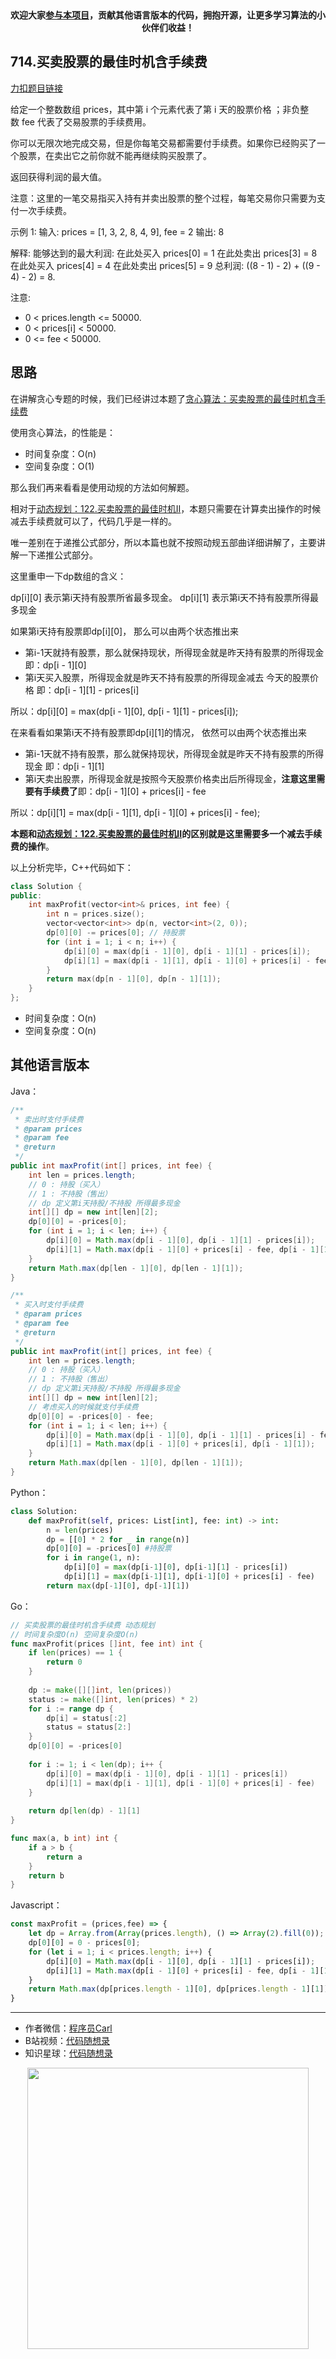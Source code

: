<p align="center">
  <a href="https://mp.weixin.qq.com/s/RsdcQ9umo09R6cfnwXZlrQ"><img src="https://img.shields.io/badge/PDF下载-代码随想录-blueviolet" alt=""></a>
  <a href="https://mp.weixin.qq.com/s/b66DFkOp8OOxdZC_xLZxfw"><img src="https://img.shields.io/badge/刷题-微信群-green" alt=""></a>
  <a href="https://space.bilibili.com/525438321"><img src="https://img.shields.io/badge/B站-代码随想录-orange" alt=""></a>
  <a href="https://mp.weixin.qq.com/s/QVF6upVMSbgvZy8lHZS3CQ"><img src="https://img.shields.io/badge/知识星球-代码随想录-blue" alt=""></a>
</p>
<p align="center"><strong>欢迎大家<a href="https://mp.weixin.qq.com/s/tqCxrMEU-ajQumL1i8im9A">参与本项目</a>，贡献其他语言版本的代码，拥抱开源，让更多学习算法的小伙伴们收益！</strong></p>

## 714.买卖股票的最佳时机含手续费

[力扣题目链接](https://leetcode-cn.com/problems/best-time-to-buy-and-sell-stock-with-transaction-fee/)

给定一个整数数组 prices，其中第 i 个元素代表了第 i 天的股票价格 ；非负整数 fee 代表了交易股票的手续费用。

你可以无限次地完成交易，但是你每笔交易都需要付手续费。如果你已经购买了一个股票，在卖出它之前你就不能再继续购买股票了。

返回获得利润的最大值。

注意：这里的一笔交易指买入持有并卖出股票的整个过程，每笔交易你只需要为支付一次手续费。

示例 1:
输入: prices = [1, 3, 2, 8, 4, 9], fee = 2
输出: 8

解释: 能够达到的最大利润:
在此处买入 prices[0] = 1
在此处卖出 prices[3] = 8
在此处买入 prices[4] = 4
在此处卖出 prices[5] = 9
总利润: ((8 - 1) - 2) + ((9 - 4) - 2) = 8.

注意:
* 0 < prices.length <= 50000.
* 0 < prices[i] < 50000.
* 0 <= fee < 50000.

## 思路

在讲解贪心专题的时候，我们已经讲过本题了[贪心算法：买卖股票的最佳时机含手续费](https://programmercarl.com/0714.买卖股票的最佳时机含手续费.html)

使用贪心算法，的性能是：
* 时间复杂度：O(n)
* 空间复杂度：O(1)

那么我们再来看看是使用动规的方法如何解题。

相对于[动态规划：122.买卖股票的最佳时机II](https://programmercarl.com/0122.买卖股票的最佳时机II.html)，本题只需要在计算卖出操作的时候减去手续费就可以了，代码几乎是一样的。

唯一差别在于递推公式部分，所以本篇也就不按照动规五部曲详细讲解了，主要讲解一下递推公式部分。

这里重申一下dp数组的含义：

dp[i][0] 表示第i天持有股票所省最多现金。
dp[i][1] 表示第i天不持有股票所得最多现金


如果第i天持有股票即dp[i][0]， 那么可以由两个状态推出来
* 第i-1天就持有股票，那么就保持现状，所得现金就是昨天持有股票的所得现金 即：dp[i - 1][0]
* 第i天买入股票，所得现金就是昨天不持有股票的所得现金减去 今天的股票价格 即：dp[i - 1][1] - prices[i]


所以：dp[i][0] = max(dp[i - 1][0], dp[i - 1][1] - prices[i]);


在来看看如果第i天不持有股票即dp[i][1]的情况， 依然可以由两个状态推出来
* 第i-1天就不持有股票，那么就保持现状，所得现金就是昨天不持有股票的所得现金 即：dp[i - 1][1]
* 第i天卖出股票，所得现金就是按照今天股票价格卖出后所得现金，**注意这里需要有手续费了**即：dp[i - 1][0] + prices[i] - fee

所以：dp[i][1] = max(dp[i - 1][1], dp[i - 1][0] + prices[i] - fee);

**本题和[动态规划：122.买卖股票的最佳时机II](https://programmercarl.com/0122.买卖股票的最佳时机II.html)的区别就是这里需要多一个减去手续费的操作**。

以上分析完毕，C++代码如下：

```CPP
class Solution {
public:
    int maxProfit(vector<int>& prices, int fee) {
        int n = prices.size();
        vector<vector<int>> dp(n, vector<int>(2, 0));
        dp[0][0] -= prices[0]; // 持股票
        for (int i = 1; i < n; i++) {
            dp[i][0] = max(dp[i - 1][0], dp[i - 1][1] - prices[i]);
            dp[i][1] = max(dp[i - 1][1], dp[i - 1][0] + prices[i] - fee);
        }
        return max(dp[n - 1][0], dp[n - 1][1]);
    }
};
```

* 时间复杂度：O(n)
* 空间复杂度：O(n)

## 其他语言版本


Java：
```java
/**
 * 卖出时支付手续费
 * @param prices
 * @param fee
 * @return
 */
public int maxProfit(int[] prices, int fee) {
    int len = prices.length;
    // 0 : 持股（买入）
    // 1 : 不持股（售出）
    // dp 定义第i天持股/不持股 所得最多现金
    int[][] dp = new int[len][2];
    dp[0][0] = -prices[0];
    for (int i = 1; i < len; i++) {
        dp[i][0] = Math.max(dp[i - 1][0], dp[i - 1][1] - prices[i]);
        dp[i][1] = Math.max(dp[i - 1][0] + prices[i] - fee, dp[i - 1][1]);
    }
    return Math.max(dp[len - 1][0], dp[len - 1][1]);
}

/**
 * 买入时支付手续费
 * @param prices
 * @param fee
 * @return
 */
public int maxProfit(int[] prices, int fee) {
    int len = prices.length;
    // 0 : 持股（买入）
    // 1 : 不持股（售出）
    // dp 定义第i天持股/不持股 所得最多现金
    int[][] dp = new int[len][2];
    // 考虑买入的时候就支付手续费
    dp[0][0] = -prices[0] - fee;
    for (int i = 1; i < len; i++) {
        dp[i][0] = Math.max(dp[i - 1][0], dp[i - 1][1] - prices[i] - fee);
        dp[i][1] = Math.max(dp[i - 1][0] + prices[i], dp[i - 1][1]);
    }
    return Math.max(dp[len - 1][0], dp[len - 1][1]);
}
```

Python：
```python
class Solution:
    def maxProfit(self, prices: List[int], fee: int) -> int:
        n = len(prices)
        dp = [[0] * 2 for _ in range(n)]
        dp[0][0] = -prices[0] #持股票
        for i in range(1, n):
            dp[i][0] = max(dp[i-1][0], dp[i-1][1] - prices[i])
            dp[i][1] = max(dp[i-1][1], dp[i-1][0] + prices[i] - fee)
        return max(dp[-1][0], dp[-1][1])
```

Go：
```go
// 买卖股票的最佳时机含手续费 动态规划
// 时间复杂度O(n) 空间复杂度O(n)
func maxProfit(prices []int, fee int) int {
    if len(prices) == 1 {
        return 0
    }
    
    dp := make([][]int, len(prices))
    status := make([]int, len(prices) * 2)
    for i := range dp {
        dp[i] = status[:2]
        status = status[2:]
    }
    dp[0][0] = -prices[0]
    
    for i := 1; i < len(dp); i++ {
        dp[i][0] = max(dp[i - 1][0], dp[i - 1][1] - prices[i])
        dp[i][1] = max(dp[i - 1][1], dp[i - 1][0] + prices[i] - fee)
    }
    
    return dp[len(dp) - 1][1]
}

func max(a, b int) int {
    if a > b {
        return a
    }
    return b
}
```

Javascript：
```javascript
const maxProfit = (prices,fee) => {
    let dp = Array.from(Array(prices.length), () => Array(2).fill(0));
    dp[0][0] = 0 - prices[0];
    for (let i = 1; i < prices.length; i++) {
        dp[i][0] = Math.max(dp[i - 1][0], dp[i - 1][1] - prices[i]);
        dp[i][1] = Math.max(dp[i - 1][0] + prices[i] - fee, dp[i - 1][1]);
    }
    return Math.max(dp[prices.length - 1][0], dp[prices.length - 1][1]);
}
```


-----------------------
* 作者微信：[程序员Carl](https://mp.weixin.qq.com/s/b66DFkOp8OOxdZC_xLZxfw)
* B站视频：[代码随想录](https://space.bilibili.com/525438321)
* 知识星球：[代码随想录](https://mp.weixin.qq.com/s/QVF6upVMSbgvZy8lHZS3CQ)
<div align="center"><img src=https://code-thinking.cdn.bcebos.com/pics/01二维码.jpg width=450> </img></div>
